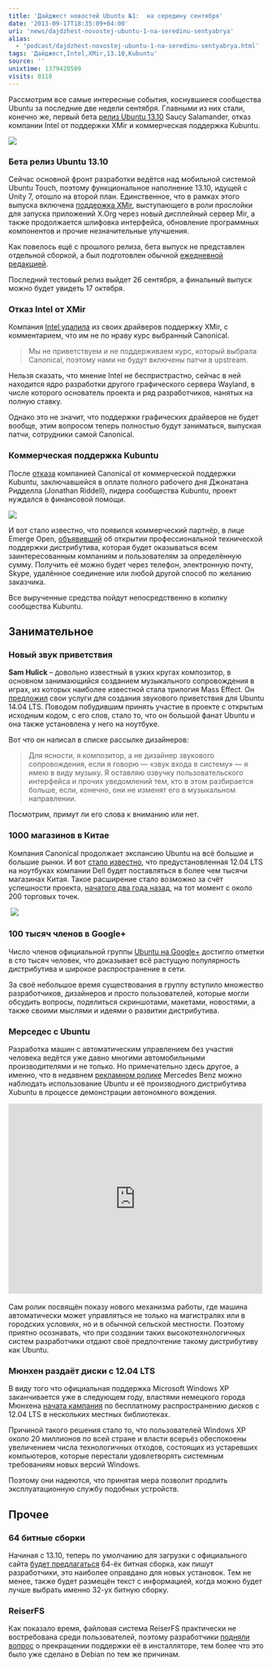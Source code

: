 ```yaml
---
title: 'Дайджест новостей Ubuntu №1:  на середину сентября'
date: '2013-09-17T18:35:09+04:00'
uri: 'news/dajdzhest-novostej-ubuntu-1-na-seredinu-sentyabrya'
alias: 
  - 'podcast/dajdzhest-novostej-ubuntu-1-na-seredinu-sentyabrya.html'
tags: 'Дайджест,Intel,XMir,13.10,Kubuntu'
source: ''
unixtime: 1379428509
visits: 8118
---
```

Рассмотрим все самые интересные события, коснувшиеся сообщества Ubuntu за последние две недели сентября. Главными из них стали, конечно же, первый бета [релиз Ubuntu 13.10](https://lists.ubuntu.com/archives/ubuntu-devel-announce/2013-September/001057.html) Saucy Salamander, отказ компании Intel от поддержки XMir и коммерческая поддержка Kubuntu.

[![](img/2013/09/17/18-00/9300445734.jpg)](img/2013/09/17/18-00/9300445734.jpg)

### Бета релиз Ubuntu 13.10

Сейчас основной фронт разработки ведётся над мобильной системой Ubuntu Touch, поэтому функциональное наполнение 13.10, идущей с Unity 7, отошло на второй план. Единственное, что в рамках этого выпуска включена [поддержка XMir](news/ubuntu-1310-budet-ispolzovat-mir-po-umolchaniyu), выступающего в роли прослойки для запуска приложений X.Org через новый дисплейный сервер Mir, а также продолжается шлифовка интерфейса, обновление программных компонентов и прочие незначительные улучшения.

Как повелось ещё с прошлого релиза, бета выпуск не представлен отдельной сборкой, а был подготовлен обычной [ежедневной редакцией](news/stali-dostupnyi-ezhednevnyie-sborki-ubuntu-1310).

Последний тестовый релиз выйдет 26 сентября, а финальный выпуск можно будет увидеть 17 октября.

### Отказ Intel от XMir

Компания [Intel удалила](http://www.omgubuntu.co.uk/2013/09/intel-remove-xmir-support-in-xorg-video-driver) из своих драйверов поддержку XMir, с комментарием, что им не по нраву курс выбранный Canonical.

> Мы не приветствуем и не поддерживаем курс, который выбрала Canonical, поэтому нами не будут включены патчи в upstream.

Нельзя сказать, что мнение Intel не беспристрастно, сейчас в ней находится ядро разработки другого графического сервера Wayland, в числе которого основатель проекта и ряд разработчиков, нанятых на полную ставку.

Однако это не значит, что поддержки графических драйверов не будет вообще, этим вопросом теперь полностью будут заниматься, выпуская патчи, сотрудники самой Canonical.

### Коммерческая поддержка Kubuntu

После [отказа](news/not-support-kubuntu) компанией Canonical от коммерческой поддержки Kubuntu, заключавшейся в оплате полного рабочего дня Джонатана Ридделла (Jonathan Riddell), лидера сообщества Kubuntu, проект нуждался в финансовой помощи.

[![](img/2013/09/17/18-00/kubuntu-commercial-banner-9785566762-o.jpg)](img/2013/09/17/18-00/kubuntu-commercial-banner-9785566762-o.jpg)

И вот стало известно, что появился коммерческий партнёр, в лице Emerge Open, [объявивший](http://www.kubuntu.org/news/commercial-support) об открытии профессиональной технической поддержки дистрибутива, которая будет оказываться всем заинтересованным компаниям и пользователям за определённую сумму. Получить её можно будет через телефон, электронную почту, Skype, удалённое соединение или любой другой способ по желанию заказчика.

Все вырученные средства пойдут непосредственно в копилку сообщества Kubuntu.

## Занимательное

### Новый звук приветствия

**Sam Hulick** – довольно известный в узких кругах композитор, в основном занимающийся созданием музыкального сопровождения в играх, из которых наиболее известной стала трилогия Mass Effect. Он [предложил](http://www.omgubuntu.co.uk/2013/09/mass-effect-composer-ubuntu-14-04-start-up-sounds) свои услуги для создания звукового приветствия для Ubuntu 14.04 LTS. Поводом побудившим принять участие в проекте с открытым исходным кодом, с его слов, стало то, что он большой фанат Ubuntu и она также установлена у него на ноутбуке.

Вот что он написал в списке рассылке дизайнеров:

> Для ясности, я композитор, а не дизайнер звукового сопровождения, если я говорю — «звук входа в систему» — я имею в виду музыку. Я оставляю озвучку пользовательского интерфейса и прочих уведомлений тем, кто в этом разбирается больше, если, конечно, они не изменят его в музыкальном направлении.

Посмотрим, примут ли его слова к вниманию или нет.

### 1000 магазинов в Китае

Компания Canonical продолжает экспансию Ubuntu на всё большие и большие рынки. И вот [стало известно](http://blog.canonical.com/2013/09/05/canonical-dell-launching-ubuntu-in-china-in-1000-stores/), что предустановленная 12.04 LTS на ноутбуках компании Dell будет поставляться в более чем тысячи магазинах Китая. Такое расширение стало возможно за счёт успешности проекта, [начатого два года назад](news/ubuntu-come-to-china), на тот момент с около 200 торговых точек.

 [![](img/2013/09/17/18-00/dell-branding-in-stores-enhanced-9785768954-o.jpg)](img/2013/09/17/18-00/dell-branding-in-stores-enhanced-9785768954-o.jpg)

### 100 тысяч членов в Google+

Число членов официальной группы [Ubuntu на Google+](https://plus.google.com/communities/107299007624972266094) достигло отметки в сто тысяч человек, что доказывает всё растущую популярность дистрибутива и широкое распространение в сети.

За своё небольшое время существования в группу вступило множество разработчиков, дизайнеров и просто пользователей, которые могли обсудить вопросы, поделиться скриншотами, макетами, новостями, а также своими мыслями и идеями о развитии дистрибутива.

### Мерседес с Ubuntu

Разработка машин с автоматическим управлением без участия человека ведётся уже давно многими автомобильными производителями и не только. Но примечательно здесь другое, а именно, что в недавнем [рекламном ролике](http://www.omgubuntu.co.uk/2013/09/ubuntu-appears-in-mercedes-benz-self-driving-car-promo) Mercedes Benz можно наблюдать использование Ubuntu и её производного дистрибутива Xubuntu в процессе демонстрации автономного вождения.

<iframe src="https://www.youtube.com/embed/CKqJccK_EkM" frameborder="0" width="500" height="375"></iframe> 

Сам ролик посвящён показу нового механизма работы, где машина автоматически может управляться не только на магистралях или в городских условиях, но и в обычной сельской местности. Поэтому приятно осознавать, что при создании таких высокотехнологичных систем разработчики отдают своё предпочтение такому дистрибутиву как Ubuntu.

### Мюнхен раздаёт диски с 12.04 LTS

В виду того что официальная поддержка Microsoft Windows XP заканчивается уже в следующем году, властями немецкого города Мюнхена [начата кампания](http://www.omgubuntu.co.uk/2013/09/ubuntu-12-04-lts-cds-munich-windows-xp) по бесплатному распространению дисков с 12.04 LTS в нескольких местных библиотеках.

Причиной такого решения стало то, что пользователей Windows XP около 20 миллионов по всей стране и власти всерьёз обеспокоены увеличением числа технологичных отходов, состоящих из устаревших компьютеров, которые перестали удовлетворять системным требованиям новых версий Windows.

Поэтому они надеются, что принятая мера позволит продлить эксплуатационную службу подобных устройств.

## Прочее

### 64 битные сборки

Начиная с 13.10, теперь по умолчанию для загрузки с официального сайта [будет предлагаться](https://lists.ubuntu.com/archives/ubuntu-release/2013-September/002539.html) 64-ёх битная сборка, как пишут разработчики, это наиболее оправдано для новых установок. Тем не менее, также будет размещён текст с информацией, когда можно будет лучше выбрать именно 32-ух битную сборку.

### ReiserFS

Как показало время, файловая система ReiserFS практически не востребована среди пользователей, поэтому разработчики [подняли вопрос](https://lists.ubuntu.com/archives/ubuntu-devel/2013-September/037660.html) о прекращении поддержки её в инсталляторе, тем более что это было уже сделано в Debian по тем же причинам.
